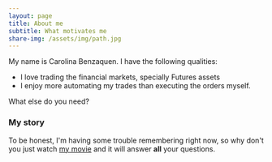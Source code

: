 ```yaml
---
layout: page
title: About me
subtitle: What motivates me
share-img: /assets/img/path.jpg
---
```


My name is Carolina Benzaquen. I have the following qualities:

- I love trading the financial markets, specially Futures assets
- I enjoy more automating my trades than executing the orders myself. 

What else do you need?

### My story

To be honest, I'm having some trouble remembering right now, so why don't you just watch [my movie](https://en.wikipedia.org/wiki/The_Princess_Bride_%28film%29) and it will answer **all** your questions.
